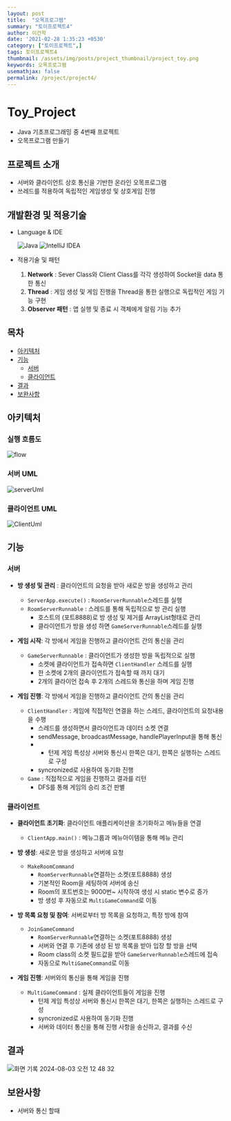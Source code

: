 ```yaml
---
layout: post
title:  "오목프로그램"
summary: "토이프로젝트4"
author: 이건학
date: '2021-02-28 1:35:23 +0530'
category: ["토이프로젝트",]
tags: 토이프로젝트4
thumbnail: /assets/img/posts/project_thumbnail/project_toy.png
keywords: 오목프로그램
usemathjax: false
permalink: /project/project4/
---
```

# Toy_Project

- Java 기초프로그래밍 중 4번째 프로젝트
- 오목프로그램 만들기

## 프로젝트 소개

- 서버와 클라이언트 상호 통신을 기반한 온라인 오목프로그램
- 쓰레드를 적용하여 독립적인 게임생성 및 상호게임 진행

## 개발환경 및 적용기술

- Language & IDE</li>

  ![Java](https://img.shields.io/badge/java-%23ED8B00.svg?style=for-the-badge&logo=openjdk&logoColor=white) ![IntelliJ IDEA](https://img.shields.io/badge/IntelliJIDEA-000000.svg?style=for-the-badge&logo=intellij-idea&logoColor=white)
- 적용기술 및 패턴
    1) **Network** : Sever Class와 Client Class를 각각 생성하여 Socket을 data 통한 통신
    2) **Thread** : 게임 생성 및 게임 진행을 Thread을 통한 실행으로 독립적인 게임 기능 구현
    3) **Observer 패턴** : 앱 실행 및 종료 시 객체에게 알림 기능 추가

## 목차

- [아키텍처](#아키텍처)
- [기능](#기능)
    - [서버](#서버)
    - [클라이언트](#클라이언트)
- [결과](#결과)
- [보완사항](#보완사항)

## 아키텍처

### 실행 흐름도

![flow](https://github.com/user-attachments/assets/8df66959-f984-458d-b6cf-e2b56b4b5905)

### 서버 UML

![serverUml](https://github.com/user-attachments/assets/e4db89f5-6f28-42a8-9842-a71b6347ee07)

### 클라이언트 UML

![ClientUml](https://github.com/user-attachments/assets/eb51d57a-c1aa-4a03-ba36-26104c6266f5)

## 기능

### 서버

- **방 생성 및 관리** : 클라이언트의 요청을 받아 새로운 방을 생성하고 관리
    - `ServerApp.execute()` : `RoomServerRunnable`스레드를 실행
    - `RoomServerRunnable`  : 스레드를 통해 독립적으로 방 관리 실행
        - 호스트의 (포트8888)로 방 생성 및 제거를 ArrayList<Room>형태로 관리
        - 클라이언트가 방을 생성 하면 `GameServerRunnable`스레드를 실행

- **게임 시작**: 각 방에서 게임을 진행하고 클라이언트 간의 통신을 관리
    - `GameServerRunnable` : 클라이언트가 생성한 방을 독립적으로 실행
        - 소켓에 클라이언트가 접속하면 `ClientHandler` 스레드를 실행
        - 한 소켓에 2개의 클라이언트가 접속할 때 까지 대기
        - 2개의 클라이언 접속 후 2개의 스레드와 통신을 하며 게임 진행

- **게임 진행**: 각 방에서 게임을 진행하고 클라이언트 간의 통신을 관리
    - `ClientHandler` : 게임에 직접적인 연결을 하는 스레드, 클라이언트의 요청내용을 수행
        - 스레드를 생성하면서 클라이언트과 데이터 소켓 연결
        - sendMessage, broadcastMessage, handlePlayerInput을 통해 통신
        -
            - 턴제 게임 특성상 서버와 통신시 한쪽은 대기, 한쪽은 실행하는 스레드로 구성
        - syncronized로 사용하여 동기화 진행
    - `Game` : 직접적으로 게임을 진행하고 결과를 리턴
        - DFS를 통해 게임의 승리 조건 판별

### 클라이언트

- **클라이언트 초기화**: 클라이언트 애플리케이션을 초기화하고 메뉴들을 연결
    - `ClientApp.main()` : 메뉴그룹과 메뉴아이템을 통해 메뉴 관리

- **방 생성**: 새로운 방을 생성하고 서버에 요청
    - `MakeRoomCommand`
        - `RoomServerRunnable`연결하는 소켓(포트8888) 생성
        - 기본적인 Room을 세팅하여 서버에 송신
        - Room의 포트번호는 9000번~ 시작하여 생성 시 static 변수로 증가
        - 방 생성 후 자동으로 `MultiGameCommand`로 이동

- **방 목록 요청 및 참여**: 서버로부터 방 목록을 요청하고, 특정 방에 참여
    - `JoinGameCommand`
        - `RoomServerRunnable`연결하는 소켓(포트8888) 생성
        - 서버와 연결 후 기존에 생성 된 방 목록을 받아 입장 할 방을 선택
        - Room class의 소켓 필드값을 받아 `GameServerRunnable`스레드에 접속
        - 자동으로 `MultiGameCommand`로 이동


- **게임 진행**: 서버와의 통신을 통해 게임을 진행
    - `MultiGameCommand` : 실제 클라이언트들이 게임을 진행
        - 턴제 게임 특성상 서버와 통신시 한쪽은 대기, 한쪽은 실행하는 스레드로 구성
        - syncronized로 사용하여 동기화 진행
        - 서버와 데이터 통신을 통해 진행 사항을 송신하고, 결과를 수신

## 결과

![화면 기록 2024-08-03 오전 12 48 32](https://github.com/user-attachments/assets/a605a9ea-237a-4389-aa3b-56e7959ee7cb)

## 보완사항

- 서버와 통신 할때 
